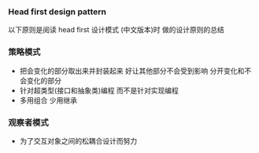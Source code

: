 ### Head first design pattern

以下原则是阅读 head first 设计模式 (中文版本)时  做的设计原则的总结

### 策略模式

- 把会变化的部分取出来并封装起来  好让其他部分不会受到影响   分开变化和不会变化的部分
- 针对超类型(接口和抽象类)编程  而不是针对实现编程
- 多用组合  少用继承

### 观察者模式

- 为了交互对象之间的松耦合设计而努力

